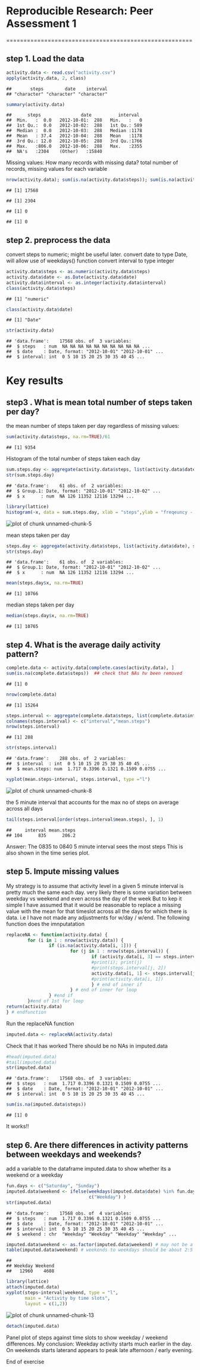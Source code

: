# Reproducible Research: Peer Assessment 1
======================================================

## step 1. Load the data 


```r
activity.data <- read.csv("activity.csv")
apply(activity.data, 2, class)
```

```
##       steps        date    interval 
## "character" "character" "character"
```

```r
summary(activity.data)
```

```
##      steps               date          interval   
##  Min.   :  0.0   2012-10-01:  288   Min.   :   0  
##  1st Qu.:  0.0   2012-10-02:  288   1st Qu.: 589  
##  Median :  0.0   2012-10-03:  288   Median :1178  
##  Mean   : 37.4   2012-10-04:  288   Mean   :1178  
##  3rd Qu.: 12.0   2012-10-05:  288   3rd Qu.:1766  
##  Max.   :806.0   2012-10-06:  288   Max.   :2355  
##  NA's   :2304    (Other)   :15840
```

Missing values: How many records with missing data?
total number of records, missing values for each variable

```r
nrow(activity.data); sum(is.na(activity.data$steps)); sum(is.na(activity.data$date)); sum(is.na(activity.data$interval))
```

```
## [1] 17568
```

```
## [1] 2304
```

```
## [1] 0
```

```
## [1] 0
```

## step 2. preprocess the data
convert steps to numeric;  might be useful later.
convert date to type Date, will allow use of weekdays() function 
convert interval to type integer

```r
activity.data$steps <- as.numeric(activity.data$steps)
activity.data$date <- as.Date(activity.data$date)
activity.data$interval <- as.integer(activity.data$interval)
class(activity.data$steps)
```

```
## [1] "numeric"
```

```r
class(activity.data$date)
```

```
## [1] "Date"
```

```r
str(activity.data)
```

```
## 'data.frame':	17568 obs. of  3 variables:
##  $ steps   : num  NA NA NA NA NA NA NA NA NA NA ...
##  $ date    : Date, format: "2012-10-01" "2012-10-01" ...
##  $ interval: int  0 5 10 15 20 25 30 35 40 45 ...
```

# Key results

## step3 . What is mean total number of steps taken per day?

the mean number of steps taken per day regardless of missing values:

```r
sum(activity.data$steps, na.rm=TRUE)/61
```

```
## [1] 9354
```

Histogram of the total number of steps taken each day

```r
sum.steps.day <- aggregate(activity.data$steps, list(activity.data$date), sum)
str(sum.steps.day)
```

```
## 'data.frame':	61 obs. of  2 variables:
##  $ Group.1: Date, format: "2012-10-01" "2012-10-02" ...
##  $ x      : num  NA 126 11352 12116 13294 ...
```

```r
library(lattice)
histogram(~x, data = sum.steps.day, xlab = "steps",ylab = "freqeuncy - days", main = "Histogram of total number of steps taken each day" )
```

![plot of chunk unnamed-chunk-5](figure/unnamed-chunk-5.png) 

mean steps taken per day

```r
steps.day <- aggregate(activity.data$steps, list(activity.data$date), sum)
str(steps.day)
```

```
## 'data.frame':	61 obs. of  2 variables:
##  $ Group.1: Date, format: "2012-10-01" "2012-10-02" ...
##  $ x      : num  NA 126 11352 12116 13294 ...
```

```r
mean(steps.day$x, na.rm=TRUE)
```

```
## [1] 10766
```
median steps taken per day

```r
median(steps.day$x, na.rm=TRUE)
```

```
## [1] 10765
```


## step 4. What is the average daily activity pattern?

```r
complete.data <- activity.data[complete.cases(activity.data), ]
sum(is.na(complete.data$steps))  ## check that NAs hv been removed
```

```
## [1] 0
```

```r
nrow(complete.data)
```

```
## [1] 15264
```

```r
steps.interval <- aggregate(complete.data$steps, list(complete.data$interval), mean)
colnames(steps.interval) <- c("interval","mean.steps")
nrow(steps.interval)
```

```
## [1] 288
```

```r
str(steps.interval)
```

```
## 'data.frame':	288 obs. of  2 variables:
##  $ interval  : int  0 5 10 15 20 25 30 35 40 45 ...
##  $ mean.steps: num  1.717 0.3396 0.1321 0.1509 0.0755 ...
```

```r
xyplot(mean.steps~interval, steps.interval, type ="l")
```

![plot of chunk unnamed-chunk-8](figure/unnamed-chunk-8.png) 

the 5 minute interval that accounts for the max no of steps on average across all days

```r
tail(steps.interval[order(steps.interval$mean.steps), ], 1)
```

```
##     interval mean.steps
## 104      835      206.2
```

Answer: The 0835 to 0840 5 minute interval sees the most steps This is also shown in the time series plot.

## step 5. Impute missing values
My strategy is to assume that activity level in a given 5 minute interval is pretty much the same each day.
very likely there is some variation between weekday vs weekend and even across the day of the week
But to kep it simple I have assumed that it would be reasonable to replace a missing value with the mean for 
that timeslot across all the days for which there is data. i.e I have not made any adjustments for w/day / w/end.
The following function does the imnputatation


```r
replaceNA <- function(activity.data) {
        for (i in 1 : nrow(activity.data)) {
                if (is.na(activity.data[i, 1])) {
                        for (j in 1 : nrow(steps.interval)) {
                                if (activity.data[i, 3] == steps.interval[j, 1]) {
                                #print(i); print(j)
                                #print(steps.interval[j, 2])
                                activity.data[i, 1] <- steps.interval[j, 2]
                                #print(activity.data[i, 1])
                                } # end of inner if
                        } # end of inner for loop
                } #end if
        }#end of 1st for loop
return(activity.data)
} # endfunction
```

Run the replaceNA function

```r
imputed.data <- replaceNA(activity.data)
```

Check that it has worked There should be no NAs in imputed.data


```r
#head(imputed.data)
#tail(imputed.data)
str(imputed.data)
```

```
## 'data.frame':	17568 obs. of  3 variables:
##  $ steps   : num  1.717 0.3396 0.1321 0.1509 0.0755 ...
##  $ date    : Date, format: "2012-10-01" "2012-10-01" ...
##  $ interval: int  0 5 10 15 20 25 30 35 40 45 ...
```

```r
sum(is.na(imputed.data$steps))
```

```
## [1] 0
```

It works!!

## step 6. Are there differences in activity patterns between weekdays and weekends?

add a variable to the dataframe imputed.data to show whether its a weekend or a weekday


```r
fun.days <- c("Saturday", "Sunday")
imputed.data$weekend <- ifelse(weekdays(imputed.data$date) %in% fun.days, c("Weekend"),
                               c("Weekday") ) 
str(imputed.data)
```

```
## 'data.frame':	17568 obs. of  4 variables:
##  $ steps   : num  1.717 0.3396 0.1321 0.1509 0.0755 ...
##  $ date    : Date, format: "2012-10-01" "2012-10-01" ...
##  $ interval: int  0 5 10 15 20 25 30 35 40 45 ...
##  $ weekend : chr  "Weekday" "Weekday" "Weekday" "Weekday" ...
```

```r
imputed.data$weekend <- as.factor(imputed.data$weekend) # may not be a necessary step
table(imputed.data$weekend) # weekends to weekdays should be about 2:5 ratio
```

```
## 
## Weekday Weekend 
##   12960    4608
```

```r
library(lattice)
attach(imputed.data)
xyplot(steps~interval|weekend, type = "l", 
       main = "Activity by time slots", 
       layout = c(1,2))
```

![plot of chunk unnamed-chunk-13](figure/unnamed-chunk-13.png) 

```r
detach(imputed.data)
```

Panel plot of steps against time slots to show weekday / weekend differences.
My conclusion: Weekday activity starts much earlier in the day. On weekends starts laterand appears to peak late afternoon / early evening.

End of exercise

